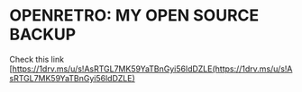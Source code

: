 OPENRETRO: MY OPEN SOURCE BACKUP
=========================

Check this link
[https://1drv.ms/u/s!AsRTGL7MK59YaTBnGyi56ldDZLE(https://1drv.ms/u/s!AsRTGL7MK59YaTBnGyi56ldDZLE) 
